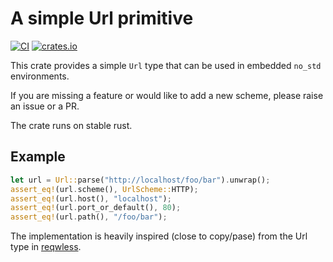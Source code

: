 # A simple Url primitive
[![CI](https://github.com/rmja/nourl/actions/workflows/ci.yml/badge.svg)](https://github.com/rmja/nourl/actions/workflows/ci.yml)
[![crates.io](https://img.shields.io/crates/v/nourl.svg)](https://crates.io/crates/nourl)

This crate provides a simple `Url` type that can be used in embedded `no_std` environments.

If you are missing a feature or would like to add a new scheme, please raise an issue or a PR.

The crate runs on stable rust.

## Example
```rust
let url = Url::parse("http://localhost/foo/bar").unwrap();
assert_eq!(url.scheme(), UrlScheme::HTTP);
assert_eq!(url.host(), "localhost");
assert_eq!(url.port_or_default(), 80);
assert_eq!(url.path(), "/foo/bar");
```

The implementation is heavily inspired (close to copy/pase) from the Url type in [reqwless](https://github.com/drogue-iot/reqwless).
